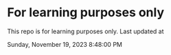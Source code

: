 # For learning purposes only
This repo is for learning purposes only.
Last updated at

Sunday, November 19, 2023 8:48:00 PM


